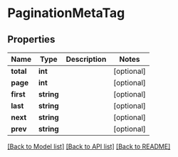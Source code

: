 # PaginationMetaTag

## Properties
Name | Type | Description | Notes
------------ | ------------- | ------------- | -------------
**total** | **int** |  | [optional] 
**page** | **int** |  | [optional] 
**first** | **string** |  | [optional] 
**last** | **string** |  | [optional] 
**next** | **string** |  | [optional] 
**prev** | **string** |  | [optional] 

[[Back to Model list]](../../README.md#documentation-for-models) [[Back to API list]](../../README.md#documentation-for-api-endpoints) [[Back to README]](../../README.md)

